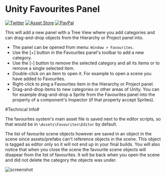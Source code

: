 # Unity Favourites Panel

[![Twitter](https://img.shields.io/badge/-@pl__young-007ec6.svg?style=flat-square&logo=data%3Aimage%2Fpng%3Bbase64%2CiVBORw0KGgoAAAANSUhEUgAAABAAAAAQCAMAAAAoLQ9TAAAAulBMVEUAAAAgn%2FQcovIdovMdoPAkpO0kkv8covMrqv8covMdofIdofIcovIcofEYnvMbofMdofIhpvQA%2F%2F8cofIcofIeofIbofIdofIcofIaou4dofIdofEeofIdofEdoPIeoPMdofIdofIdofIdofIdoPMeovIdoPEdofIdovMeoPIfofUdofIdofIVquogn%2B8eoPIeofIdofIcofMcovEdofMdofIdofIhpe8cn%2FEcofEeoPMbn%2FQAv%2F8dofL9CP3sAAAAPXRSTlMAGGNoIw4HkQY%2F7%2FiZvBVBxBcB4L1fJuNkHp272KhOK8H%2B2e0%2BrJT5a4kxscsMEDua%2FJA3uPZPH0hsZjAEzRmxHgAAAH9JREFUeAF1yNUSggAUANE1RBQDQxS7uzu8%2F%2F9bclEGXzgvO7NEi8UTSUhhpE1UJiti5fIFimKXgHJFVLWGI1JvuBrVBFriaXfE14VefyAhFxhKaIRn%2FHcmeIypJT8zBzWXwIKv5Up86w1qu9sfRB1N1Oks6mJfCdzuj%2BfrTZQPzs4dZmTFoZYAAAAASUVORK5CYII%3D)](https://twitter.com/pl_young)
[![Asset Store](https://img.shields.io/badge/-Asset_Store-333333.svg?style=flat-square&logo=data%3Aimage%2Fpng%3Bbase64%2CiVBORw0KGgoAAAANSUhEUgAAABAAAAAQCAQAAAC1%2BjfqAAAA5ElEQVQoz5WRMS9DYRSGn%2B%2FmRoKFRGwWm60LE5PJbLHgH1hIdMLIH%2FADMEokOkk06cZiqJJIWK9FDK4mhOZ7LJdUlcZZn5Oc57wvdBmHXufudjx38Scad8OaeXyP0ehBJx6wYsvMiodGNTMNBQosMcsjGWfcENhjijrTzBTYFZ9sWCrWl1svD1vOGy0DJq767OUXHvMqr5%2BOOGpulePEdZs2LBkMBlO3beYLYJ8nXqSDa2zSzzC7hWnCBDWOILxZ5TYBAn9NrxOfkvk3yes2yV5v%2FhbUPpNtQXVEfd8e9f%2FK6lb3B5tlzmXUxDhbAAAAAElFTkSuQmCC)](https://assetstore.unity.com/publishers/380)
[![PayPal](https://img.shields.io/badge/-Donate-dfb317.svg?style=flat-square&logo=data%3Aimage%2Fpng%3Bbase64%2CiVBORw0KGgoAAAANSUhEUgAAABAAAAAQCAMAAAAoLQ9TAAAA21BMVEX%2F%2F%2F8AAP8AQIAAJJIAIIAAYJ8AVaoAMIAAV64AJ4kAJoYAJ4UAK4UAW60AJ4YAXK0AKocAKIcAKocAKocAXa4AWqsAYK8AX7AAKYcAKocAKocAKYYAYrIAKYgAZLMAKYgAKYcAZ7UAZ7YAKYcAa7gAKYcAbLkAbLkARpgAKYcAMY4AecMAKYcAKYcAgMgAgskAGGoAGWwAGm0AHXIAHnIAIXkAInoAInsAI30AJYAAJoIAKIUAKYcALH8AMYQAPpUAP5AAXqsAXq8AbroAfcYAf8cAgMgAhMsAhcy1oBy8AAAAMHRSTlMAAQQHCAgMECYnKC4wNTtLVVlbaGt3fYGEhpOWpq2ur8DCxtjZ2trc4uTk%2Bfz9%2Fv6U8Jh7AAAAlElEQVQYGQXBy0rDQBQA0DMz1yS11MZF0UX1%2F%2F9JcKP4gFQxgdiHTDwnod%2F3cBiHEwW7e3B9u%2FyQ0QDsNwRlhb9KKlcEXc%2FpAnbjJdOggvRwJ9NiAduylmlZKtx0zoKGmlJeRcskREezyeB5ELotJcPy9EpokHiZjuMRoUVi%2BASyxFcwA8LHd1o%2FepsAWf2dz%2B9mgH8fYCsaIQYkbQAAAABJRU5ErkJggg%3D%3D)](https://www.paypal.me/plyoung)

This will add a new panel with a Tree View where you add categories and can drag-and-drop objects from the Hierarchy or Project panel into.

- The panel can be opened from menu: `Window > Favourites`.
- Use the [+] button in the Favourites panel's toolbar to add a new category.
- Use the [-] button to remove the selected category and all its items or to remove a single selected item.
- Double-click on an item to open it. For example to open a scene you have added to Favourites.
- Right-click to ping a Favourites item in the Hierarchy or Project panel.
- Drag-and-drop items to new categories or other areas of Unity. You can for example drag-and-drop a Sprite from the Favourites panel into the property of a component's Inspector (if that property accept Sprites).

#Technical Info#

The favourites system's main asset file is saved next to the editor scripts, so that would be in `\Assets\Favourites\Editor` by default.

The list of favourite scene objects however are saved in an object in the scene since assets/prefabs can't reference objects in the scene. This object is tagged as editor only so it will not end up in your final builds. You will also notice that when you close the scene the favourite scene objects will disapear from the list of favourites. It will be back when you open the scene and did not delete the category the objects was under.

![screenshot](https://user-images.githubusercontent.com/837362/34055429-d059f5ce-e1d7-11e7-8855-1b19dc2ad052.png)
